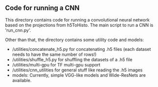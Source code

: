 ## Code for running a CNN <br />

This directory contains code for running a convolutional neural network based on the projections from h5ToHisto. The main script to run a CNN is 'run_cnn.py'. 

Other than that, the directory contains some utility code and models:
- /utilities/concatenate_h5.py for concatenating .h5 files (each dataset needs to have the same number of rows!)
- /utilities/shuffle_h5.py for shuffling the datasets of a .h5 file
- /utilities/multi-gpu for TF multi-gpu support
- /utilities/cnn_utilities for general stuff like reading the .h5 images
- models: Currently, simple VGG-like models and Wide-ResNets are available.

